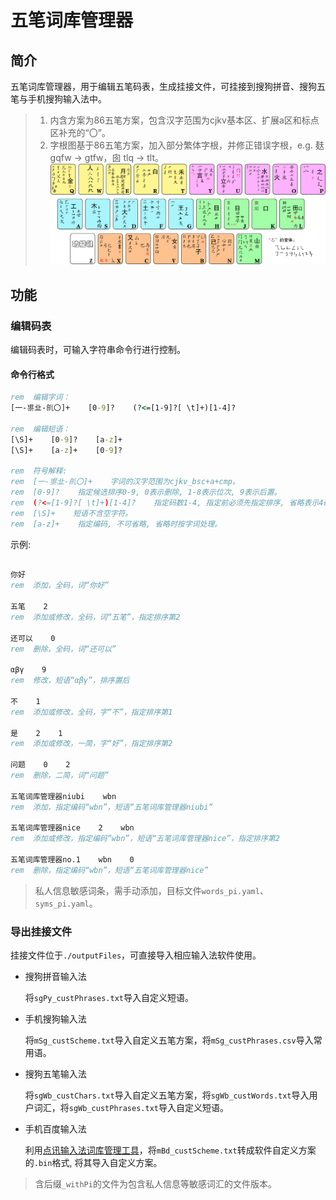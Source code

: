 # 五笔词库管理器

## 简介
五笔词库管理器，用于编辑五笔码表，生成挂接文件，可挂接到搜狗拼音、搜狗五笔与手机搜狗输入法中。

> 1. 内含方案为86五笔方案，包含汉字范围为cjkv基本区、扩展a区和标点区补充的“〇”。
> 2. 字根图基于86五笔方案，加入部分繁体字根，并修正错误字根，e.g. 麸 gqfw $\to$ gtfw，囱 tlq $\to$ tlt。
    ![五笔字根表](./images/wubiRadicals_86_加入繁体字根_易读版.jpg)

## 功能
### 编辑码表
编辑码表时，可输入字符串命令行进行控制。

#### 命令行格式
``` cmd
rem  编辑字词：
[一-鿿㐀-䶿〇]+    [0-9]?    (?<=[1-9]?[ \t]+)[1-4]?

rem  编辑短语：
[\S]+    [0-9]?    [a-z]+
[\S]+    [a-z]+    [0-9]?

rem  符号解释:
rem  [一-鿿㐀-䶿〇]+    字词的汉字范围为cjkv_bsc+a+cmp。
rem  [0-9]?    指定候选排序0-9, 0表示删除, 1-8表示位次, 9表示后置。
rem  (?<=[1-9]?[ \t]+)[1-4]?    指定码数1-4, 指定前必须先指定排序, 省略表示4码。
rem  [\S]+    短语不含空字符。
rem  [a-z]+    指定编码, 不可省略, 省略时按字词处理。
```

示例:
```cmd

你好
rem  添加，全码，词“你好”

五笔    2
rem  添加或修改，全码，词“五笔”，指定排序第2

还可以    0
rem  删除，全码，词“还可以”

αβγ    9
rem  修改，短语“αβγ”，排序置后

不    1
rem  添加或修改，全码，字“不”，指定排序第1

是    2    1
rem  添加或修改，一简，字“好”，指定排序第2

问题    0    2
rem  删除，二简，词“问题”

五笔词库管理器niubi    wbn
rem  添加，指定编码“wbn”，短语“五笔词库管理器niubi”

五笔词库管理器nice    2    wbn
rem  添加或修改，指定编码“wbn”，短语“五笔词库管理器nice”，指定排序第2

五笔词库管理器no.1    wbn    0
rem  删除，指定编码“wbn”，短语“五笔词库管理器nice”
```

> 私人信息敏感词条，需手动添加，目标文件`words_pi.yaml`、`syms_pi.yaml`。



### 导出挂接文件
挂接文件位于`./outputFiles`，可直接导入相应输入法软件使用。

- 搜狗拼音输入法

    将`sgPy_custPhrases.txt`导入自定义短语。

- 手机搜狗输入法
    
    将`mSg_custScheme.txt`导入自定义五笔方案，将`mSg_custPhrases.csv`导入常用语。

- 搜狗五笔输入法

    将`sgWb_custChars.txt`导入自定义五笔方案，将`sgWb_custWords.txt`导入用户词汇，将`sgWb_custPhrases.txt`导入自定义短语。

- 手机百度输入法

    利用[点讯输入法词库管理工具](https://github.com/someWorlds/dianxunLibTool)，将`mBd_custScheme.txt`转成软件自定义方案的`.bin`格式, 将其导入自定义方案。

> 含后缀`_withPi`的文件为包含私人信息等敏感词汇的文件版本。
